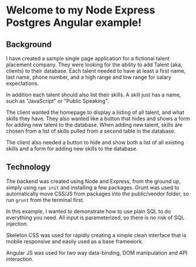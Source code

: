 # Welcome to my Node Express Postgres Angular example!

## Background

I have created a sample single page application for a fictional talent placement company. They were looking for the ability to add Talent (aka, clients) to their database. Each talent needed to have at least a first name, last name, phone number, and a high range and low range for salary expectations.

In addition each talent should also list their skills. A skill just has a name, such as "JavaScript" or "Public Speaking".

The client wanted the homepage to display a listing of all talent, and what skills they have. They also wanted like a button that hides and shows a form for adding new talent to the database. When adding new talent, skills are chosen from a list of skills pulled from a second table in the database.

The client also needed a button to hide and show both a list of all existing skills and a form for adding new skills to the database.

## Technology

The backend was created using Node and Express, from the ground up, simply using `npm init` and installing a few packages. Grunt was used to automatically move CSS/JS from packages into the public/vendor folder, so run `grunt` from the terminal first.

In this example, I wanted to demonstrate how to use plain SQL to do everything you need. All input is parameterized, so there is no risk of SQL injection.

Skeleton CSS was used for rapidly creating a simple clean interface that is mobile responsive and easily used as a base framework.

Angular JS was used for two way data-binding, DOM manipulation and API interaction.
